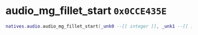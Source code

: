 # audio_mg_fillet_start `0x0CCE435E`

```lua
natives.audio.audio_mg_fillet_start(_unk0 --[[ integer ]], _unk1 --[[ integer ]], _unk2 --[[ integer ]])
```
